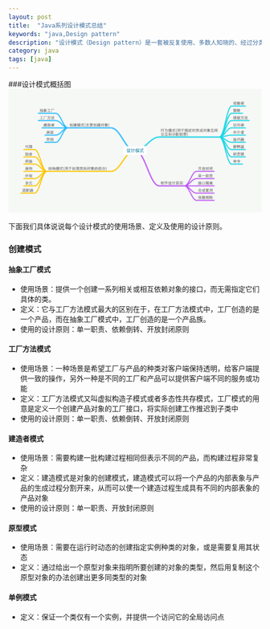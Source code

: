 ```yaml
---
layout: post
title:  "Java系列设计模式总结"
keywords: "java,Design pattern"
description: "设计模式（Design pattern）是一套被反复使用、多数人知晓的、经过分类编目的、代码设计经验的总结。使用设计模式是为了可重用代码、让代码更容易被他人理解、保证代码可靠性。"
category: java 
tags: [java]
---
```

###设计模式概括图
![图1](/static/images/desgin01.png)

下面我们具体说说每个设计模式的使用场景、定义及使用的设计原则。
### 创建模式
#### 抽象工厂模式
 * 使用场景：提供一个创建一系列相关或相互依赖对象的接口，而无需指定它们具体的类。
 * 定义：它与工厂方法模式最大的区别在于，在工厂方法模式中，工厂创造的是一个产品，而在抽象工厂模式中，工厂创造的是一个产品族。
 * 使用的设计原则：单一职责、依赖倒转、开放封闭原则

#### 工厂方法模式
 * 使用场景：一种场景是希望工厂与产品的种类对客户端保持透明，给客户端提供一致的操作，另外一种是不同的工厂和产品可以提供客户端不同的服务或功能
 * 定义：工厂方法模式又叫虚拟构造子模式或者多态性共存模式，工厂模式的用意是定义一个创建产品对象的工厂接口，将实际创建工作推迟到子类中
 * 使用的设计原则：单一职责、依赖倒转、开放封闭原则
#### 建造者模式
 * 使用场景：需要构建一批构建过程相同但表示不同的产品，而构建过程非常复杂
 * 定义：建造模式是对象的创建模式，建造模式可以将一个产品的内部表象与产品的生成过程分割开来，从而可以使一个建造过程生成具有不同的内部表象的产品对象
 * 使用的设计原则：单一职责、开放封闭原则
#### 原型模式
 * 使用场景：需要在运行时动态的创建指定实例种类的对象，或是需要复用其状态
 * 定义：通过给出一个原型对象来指明所要创建的对象的类型，然后用复制这个原型对象的办法创建出更多同类型的对象
#### 单例模式
 * 定义：保证一个类仅有一个实例，并提供一个访问它的全局访问点


